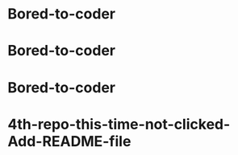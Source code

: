# Bored-to-coder
# Bored-to-coder
# Bored-to-coder
# 4th-repo-this-time-not-clicked-Add-README-file
